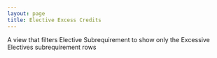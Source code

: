 ```yaml
---
layout: page
title: Elective Excess Credits
---
```


A view that filters Elective Subrequirement to show only the Excessive Electives subrequirement rows
